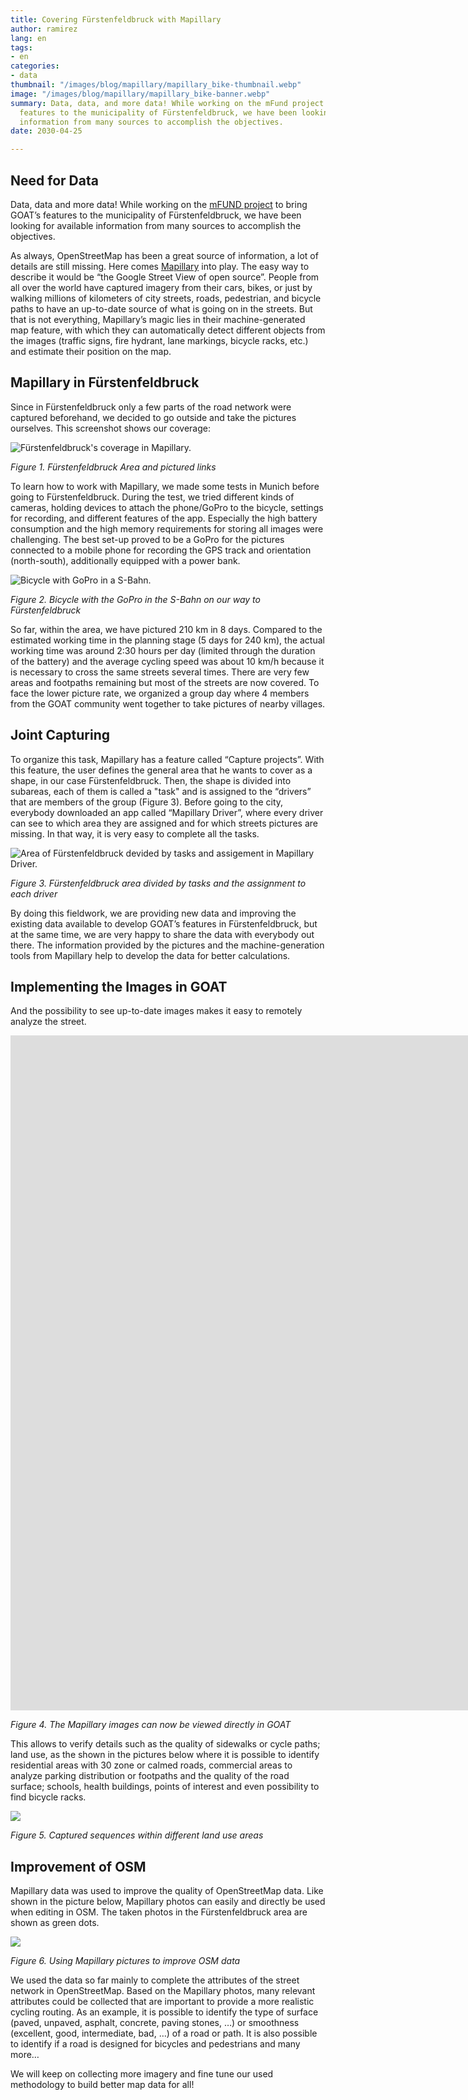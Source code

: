 ```yaml
---
title: Covering Fürstenfeldbruck with Mapillary
author: ramirez
lang: en
tags:
- en
categories:
- data
thumbnail: "/images/blog/mapillary/mapillary_bike-thumbnail.webp"
image: "/images/blog/mapillary/mapillary_bike-banner.webp"
summary: Data, data, and more data! While working on the mFund project to bring GOAT’s
  features to the municipality of Fürstenfeldbruck, we have been looking for available
  information from many sources to accomplish the objectives.
date: 2030-04-25

---
```

## Need for Data

Data, data and more data! While working on the [mFUND project](https://www.bmvi.de/SharedDocs/DE/Artikel/DG/mfund-projekte/GOAT.html) to bring GOAT’s features to the municipality of Fürstenfeldbruck, we have been looking for available information from many sources to accomplish the objectives.

As always, OpenStreetMap has been a great source of information, a lot of details are still missing. Here comes [Mapillary](https://www.mapillary.com/) into play. The easy way to describe it would be “the Google Street View of open source”. People from all over the world have captured imagery from their cars, bikes, or just by walking millions of kilometers of city streets, roads, pedestrian, and bicycle paths to have an up-to-date source of what is going on in the streets. But that is not everything, Mapillary’s magic lies in their machine-generated map feature, with which they can automatically detect different objects from the images (traffic signs, fire hydrant, lane markings, bicycle racks, etc.) and estimate their position on the map.

## Mapillary in Fürstenfeldbruck

Since in Fürstenfeldbruck only a few parts of the road network were captured beforehand, we decided to go outside and take the pictures ourselves. This screenshot shows our coverage:

![Fürstenfeldbruck's coverage in Mapillary.](/images/blog/mapillary/mapillary_ffb.png "Fürstenfeldbruck and pictured links")

_Figure 1. Fürstenfeldbruck Area and pictured links_

To learn how to work with Mapillary, we made some tests in Munich before going to Fürstenfeldbruck. During the test, we tried different kinds of cameras, holding devices to attach the phone/GoPro to the bicycle, settings for recording, and different features of the app. Especially the high battery consumption and the high memory requirements for storing all images were challenging.  The best set-up proved to be a GoPro for the pictures connected to a mobile phone for recording the GPS track and orientation (north-south), additionally equipped with a power bank.

![Bicycle with GoPro in a S-Bahn.](/images/blog/mapillary/mapillary_bike.jpg "Bicycle in S-Bahn going to Fürstenfeldbruck.")

_Figure 2. Bicycle with the GoPro in the S-Bahn on our way to Fürstenfeldbruck_

So far, within the area, we have pictured 210 km in 8 days. Compared to the estimated working time in the planning stage (5 days for 240 km), the actual working time was around 2:30 hours per day (limited through the duration of the battery) and the average cycling speed was about 10 km/h because it is necessary to cross the same streets several times. There are very few areas and footpaths remaining but most of the streets are now covered. To face the lower picture rate, we organized a group day where 4 members from the GOAT community went together to take pictures of nearby villages.

## Joint Capturing

To organize this task, Mapillary has a feature called “Capture projects”. With this feature, the user defines the general area that he wants to cover as a shape, in our case Fürstenfeldbruck. Then, the shape is divided into subareas, each of them is called a "task" and is assigned to the “drivers” that are members of the group (Figure 3). Before going to the city, everybody downloaded an app called “Mapillary Driver”, where every driver can see to which area they are assigned and for which streets pictures are missing. In that way, it is very easy to complete all the tasks.

![Area of Fürstenfeldbruck devided by tasks and assigement in Mapillary Driver.](/images/blog/mapillary/mapillary_tasks.png "Map of Fürstenfeldbruck")

_Figure 3. Fürstenfeldbruck area divided by tasks and the assignment to each driver_

By doing this fieldwork, we are providing new data and improving the existing data available to develop GOAT’s features in Fürstenfeldbruck, but at the same time, we are very happy to share the data with everybody out there. The information provided by the pictures and the machine-generation tools from Mapillary help to develop the data for better calculations.

## Implementing the Images in GOAT

And the possibility to see up-to-date images makes it easy to remotely analyze the street.

<iframe data-uk-responsive class="embed-responsive-item" src="https://player.vimeo.com/video/411741106?texttrack=en&autoplay=1&loop=1&autopause=0" allow="autoplay; fullscreen" frameborder="0" webkitallowfullscreen mozallowfullscreen allowfullscreen width="1920" height="1080"></iframe>

_Figure 4. The Mapillary images can now be viewed directly in GOAT_

This allows to verify details such as the quality of sidewalks or cycle paths; land use, as the shown in the pictures below where it is possible to identify residential areas with 30 zone or calmed roads, commercial areas to analyze parking distribution or footpaths and the quality of the road surface; schools, health buildings, points of interest and even possibility to find bicycle racks.

![](/images/blog/mapillary/mapillary_sequences.png)

_Figure 5. Captured sequences within different land use areas_

## Improvement of OSM

Mapillary data was used to improve the quality of OpenStreetMap data. Like shown in the picture below, Mapillary photos can easily and directly be used when editing in OSM. The taken photos in the Fürstenfeldbruck area are shown as green dots.

![](/images/blog/mapillary/mapillary_osm.png)

_Figure 6. Using Mapillary pictures to improve OSM data_

We used the data so far mainly to complete the attributes of the street network in OpenStreetMap. Based on the Mapillary photos, many relevant attributes could be collected that are important to provide a more realistic cycling routing. As an example, it is possible to identify the type of surface (paved, unpaved, asphalt, concrete, paving stones, …) or smoothness (excellent, good, intermediate, bad, …) of a road or path. It is also possible to identify if a road is designed for bicycles and pedestrians and many more…

We will keep on collecting more imagery and fine tune our used methodology to build better map data for all!